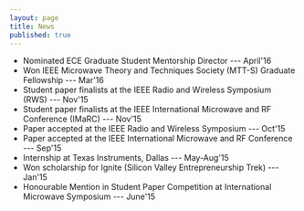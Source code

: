 ```yaml
---
layout: page
title: News
published: true
---
```


- Nominated ECE Graduate Student Mentorship Director ---  April'16
- Won IEEE Microwave Theory and Techniques Society (MTT-S) Graduate Fellowship --- Mar'16
- Student paper finalists at the IEEE Radio and Wireless Symposium (RWS) --- Nov'15
- Student paper finalists at the IEEE International Microwave and RF Conference (IMaRC) --- Nov'15
- Paper accepted at the IEEE Radio and Wireless Symposium  --- Oct'15
- Paper accepted at the IEEE International Microwave and RF Conference --- Sep'15
- Internship at Texas Instruments, Dallas  --- May-Aug'15
- Won scholarship for Ignite (Silicon Valley Entrepreneurship Trek) --- Jan'15
- Honourable Mention in Student Paper Competition at International Microwave Symposium --- June'15

